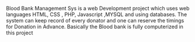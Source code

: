 Blood Bank Management Sys is a web Development project which uses web languages HTML, CSS , PHP, Javascript ,MYSQL and using databases. The system can keep record of every donator and one can reserve the timings for Donation in Advance. Basically the Blood bank is fully computerized in this project
